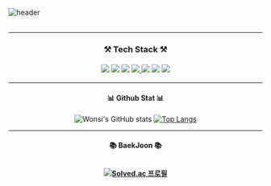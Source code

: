 ![header](https://capsule-render.vercel.app/api?type=Rect&color=auto&height=150%&section=header&text=GamGyu&fontSize=90&animation=fadeIn)
<br>
<br>
<hr>
<div align="center"><h3>
  ⚒️ Tech Stack ⚒️
<br>
<br>
<a href="https://namu.wiki/w/JavaScript"><img src="https://img.shields.io/badge/JavaScript-black?style=flat&logo=JavaScript&logoColor=F7DF1E"/></a>
<a href="https://namu.wiki/w/Java"><img src="https://img.shields.io/badge/Java-black?style=flat&logo=Java&logoColor=FF7800"/></a>
<a href="https://namu.wiki/w/Python"><img src="https://img.shields.io/badge/Python-black?style=flat&logo=Python&logoColor=3776AB"/></a>
<a href="https://namu.wiki/w/HTML"><img src="https://img.shields.io/badge/HTML5-black?style=flat&logo=HTML5&logoColor=E34F26"/> </a>
<a href="https://namu.wiki/w/CSS"><img src="https://img.shields.io/badge/CSS3-black?style=flat&logo=css3&logoColor=1572B6"/></a>
<a href="https://namu.wiki/w/C%2B%2B"><img src="https://img.shields.io/badge/C%2B%2B-black?style=flat&logo=c%2B%2B&logoColor=00599C"/></a>
<a href="https://namu.wiki/w/C%23"><img src="https://img.shields.io/badge/C%23-black?style=flat&logo=C%20sharp&logoColor=239120"/></a>
  </h3>
  <hr>
  <h4> 📊 Github Stat 📊 </h4>
  
  ![Wonsi's GitHub stats](https://github-readme-stats.vercel.app/api?username=barry0105&show_icons=true&theme=radical) 
 [![Top Langs](https://github-readme-stats.vercel.app/api/top-langs/?username=barry0105&layout=compact)](https://github.com/anuraghazra/github-readme-stats)
  <hr>
  <h4> 📚 BaekJoon 📚
  <br>
  <br>
    
  [![Solved.ac
  프로필](http://mazassumnida.wtf/api/v2/generate_badge?boj=barry0105)](https://solved.ac/barry0105)
  
</div>





